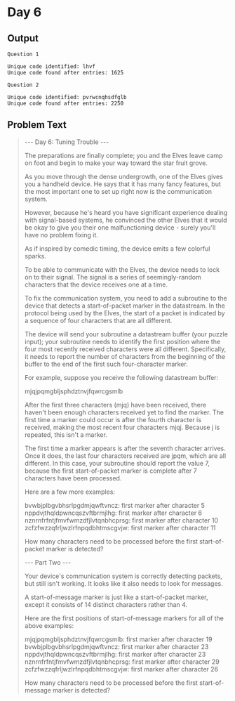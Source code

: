 # Day 6

## Output

```
Question 1

Unique code identified: lhvf
Unique code found after entries: 1625

Question 2

Unique code identified: pvrwcnqhsdfglb
Unique code found after entries: 2250

```

## Problem Text
>--- Day 6: Tuning Trouble ---
>
>The preparations are finally complete; you and the Elves leave camp on foot and begin to make your way toward the star fruit grove.
>
>As you move through the dense undergrowth, one of the Elves gives you a handheld device. He says that it has many fancy features, but the most important one to set up right now is the communication system.
>
>However, because he's heard you have significant experience dealing with signal-based systems, he convinced the other Elves that it would be okay to give you their one malfunctioning device - surely you'll have no problem fixing it.
>
>As if inspired by comedic timing, the device emits a few colorful sparks.
>
>To be able to communicate with the Elves, the device needs to lock on to their signal. The signal is a series of seemingly-random characters that the device receives one at a time.
>
>To fix the communication system, you need to add a subroutine to the device that detects a start-of-packet marker in the datastream. In the protocol being used by the Elves, the start of a packet is indicated by a sequence of four characters that are all different.
>
>The device will send your subroutine a datastream buffer (your puzzle input); your subroutine needs to identify the first position where the four most recently received characters were all different. Specifically, it needs to report the number of characters from the beginning of the buffer to the end of the first such four-character marker.
>
>For example, suppose you receive the following datastream buffer:
>
>mjqjpqmgbljsphdztnvjfqwrcgsmlb
>
>After the first three characters (mjq) have been received, there haven't been enough characters received yet to find the marker. The first time a marker could occur is after the fourth character is received, making the most recent four characters mjqj. Because j is repeated, this isn't a marker.
>
>The first time a marker appears is after the seventh character arrives. Once it does, the last four characters received are jpqm, which are all different. In this case, your subroutine should report the value 7, because the first start-of-packet marker is complete after 7 characters have been processed.
>
>Here are a few more examples:
>
>    bvwbjplbgvbhsrlpgdmjqwftvncz: first marker after character 5
>    nppdvjthqldpwncqszvftbrmjlhg: first marker after character 6
>    nznrnfrfntjfmvfwmzdfjlvtqnbhcprsg: first marker after character 10
>    zcfzfwzzqfrljwzlrfnpqdbhtmscgvjw: first marker after character 11
>
>How many characters need to be processed before the first start-of-packet marker is detected?
>
>--- Part Two ---
>
>Your device's communication system is correctly detecting packets, but still isn't working. It looks like it also needs to look for messages.
>
>A start-of-message marker is just like a start-of-packet marker, except it consists of 14 distinct characters rather than 4.
>
>Here are the first positions of start-of-message markers for all of the above examples:
>
>    mjqjpqmgbljsphdztnvjfqwrcgsmlb: first marker after character 19
>    bvwbjplbgvbhsrlpgdmjqwftvncz: first marker after character 23
>    nppdvjthqldpwncqszvftbrmjlhg: first marker after character 23
>    nznrnfrfntjfmvfwmzdfjlvtqnbhcprsg: first marker after character 29
>    zcfzfwzzqfrljwzlrfnpqdbhtmscgvjw: first marker after character 26
>
>How many characters need to be processed before the first start-of-message marker is detected?
